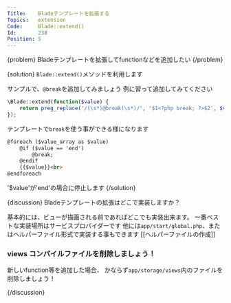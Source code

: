 ```yaml
---
Title:    Bladeテンプレートを拡張する
Topics:   extension
Code:     Blade::extend()
Id:       238
Position: 5
---
```


{problem}
Bladeテンプレートを拡張してfunctionなどを追加したい
{/problem}

{solution}
`Blade::extend()`メソッドを利用します

サンプルで、`@break`を追加してみましょう
例に習って追加してみてください

```php
\Blade::extend(function($value) {
    return preg_replace('/(\s*)@break(\s*)/', '$1<?php break; ?>$2', $value);
});
```

テンプレートで`break`を使う事ができる様になります

```html
@foreach ($value_array as $value)
    @if ($value == 'end')
        @break;
    @endif
    {{$value}}<br>
@endforeach
```

'$value'が'end'の場合に停止します
{/solution}

{discussion}
Bladeテンプレートの拡張はどこで実装しますか？

基本的には、ビューが描画される前であればどこでも実装出来ます。
一番ベストな実装場所はサービスプロバイダーです
他には`app/start/global.php`、またはヘルパーファイル形式で実装する事もできます [[ヘルパーファイルの作成]]

### views コンパイルファイルを削除しましょう！

新しいfunction等を追加した場合、
かならず`app/storage/views`内のファイルを削除しましょう！

{/discussion}
